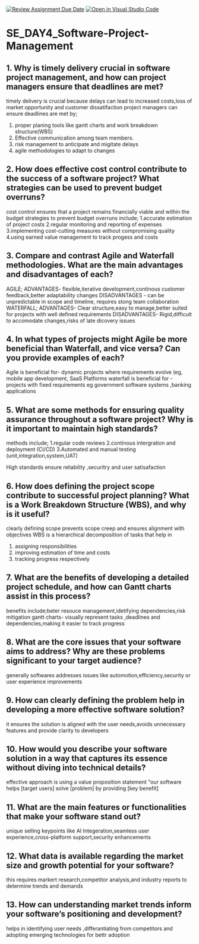 [![Review Assignment Due Date](https://classroom.github.com/assets/deadline-readme-button-22041afd0340ce965d47ae6ef1cefeee28c7c493a6346c4f15d667ab976d596c.svg)](https://classroom.github.com/a/9pw6JKcu)
[![Open in Visual Studio Code](https://classroom.github.com/assets/open-in-vscode-2e0aaae1b6195c2367325f4f02e2d04e9abb55f0b24a779b69b11b9e10269abc.svg)](https://classroom.github.com/online_ide?assignment_repo_id=18474546&assignment_repo_type=AssignmentRepo)
# SE_DAY4_Software-Project-Management
## 1. Why is timely delivery crucial in software project management, and how can project managers ensure that deadlines are met?
timely delivery is crucial because delays can lead to increased costs,loss of market opportunity and customer dissatifaction
project managers can ensure deadlines are met by;
1. proper planing tools like gantt charts and work breakdown structure(WBS)
2. Effective communication among team members.
3. risk management to anticipate and migitate delays
4. agile methodologies to adapt to changes
## 2. How does effective cost control contribute to the success of a software project? What strategies can be used to prevent budget overruns?
cost control ensures that a project remains financially viable and within the budget
strategies to prevent budget overruns include;
1.accurate estimation of project costs
2.regular monitoring and reporting of expenses
3.implementing cost-cutting measures without compromising quality
4.using earned value management to track progess and costs 
## 3. Compare and contrast Agile and Waterfall methodologies. What are the main advantages and disadvantages of each?
AGILE;
ADVANTAGES- flexible,iterative development,continous customer feedback,better adaptability changes
DISADVANTAGES - can be unpredictable in scope and timeline, requires stong team collaboration
WATERFALL;
ADVANTAGES- Clear structure,easy to manage,better suited for projects with well defined requirements
DISADVANTAGES- Rigid,difficult to accomodate changes,risks of late dicovery issues
## 4. In what types of projects might Agile be more beneficial than Waterfall, and vice versa? Can you provide examples of each?
Agile is beneficial for- dynamic projects where requirements evolve (eg, mobile app development, SaaS Platforms
waterfall is beneficial for - projects with fixed requirements eg government software systems ,banking applications
## 5. What are some methods for ensuring quality assurance throughout a software project? Why is it important to maintain high standards?
methods include;
1.regular code reviews 
2.continous intergration and deployment (CI/CD)
3.Automated and manual testing (unit,integration,system,UAT)

High standards ensure reliability ,securitry and user satisafaction
## 6. How does defining the project scope contribute to successful project planning? What is a Work Breakdown Structure (WBS), and why is it useful?
clearly defining scope prevents scope creep and ensures alignment with objectives 
WBS is a hierarchical decomposition of tasks that help in 
1. assigning responsibilities
2. improving estimation of time and costs
3. tracking progress respectively
## 7. What are the benefits of developing a detailed project schedule, and how can Gantt charts assist in this process?
benefits include;beter resouce management,idetifying dependencies,risk mitigation
gantt charts- visually represent tasks ,deadlines and dependencies,making it easier to track progress

## 8. What are the core issues that your software aims to address? Why are these problems significant to your target audience?
generally softwares addresses issues like automotion,efficiency,security  or user experience improvements
## 9. How can clearly defining the problem help in developing a more effective software solution?
it ensures the solution is aligned with the user needs,avoids unnecessary features and provide clarity to developers

## 10. How would you describe your software solution in a way that captures its essence without diving into technical details?
effective approach is using a value proposition statement
"our software helps [target users] solve [problem] by providing [key benefit]
## 11. What are the main features or functionalities that make your software stand out?
unique selling keypoints like AI Integeration,seamless user experience,cross-platform support,security enhancements
## 12. What data is available regarding the market size and growth potential for your software?
this requires markert research,competitor analysis,and industry reports to determine trends and demands
## 13. How can understanding market trends inform your software’s positioning and development?
helps in identifying user needs ,differantiating from competitors and adopting emerging technologies for bettr adoption
